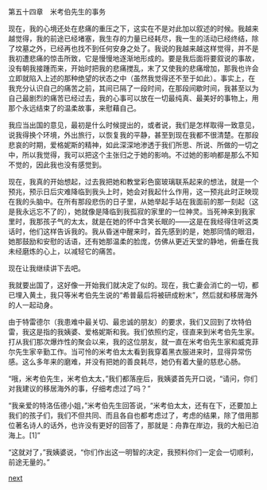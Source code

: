 
第五十四章　米考伯先生的事务

现在，我的心境还处在悲痛的重压之下，这实在不是对此加以叙述的时候。我越来越觉得，我的前途已经堵塞，我生存的力量已经耗尽，我一生的活动已经终结，除了坟墓之外，已经再也找不到任何安身之处了。我说的我越来越这样觉得，并不是我初遭悲痛的惊击所致，它是慢慢地逐渐地形成的。要是我后面将要叙说的事故，没有朝我接踵而来，开始时把我的悲痛搅乱，末了又使我的悲痛增加，那我也许会立即就陷入上述的那种绝望的状态之中（虽然我觉得还不至于如此）。事实上，在我充分认识自己的痛苦之前，其间已隔了一段时间，在那段间歇时间，我甚至以为自己最剧烈的痛苦已经过去，我的心事可以放在一切最纯真、最美好的事物上，用那个永远结束了的温柔故事，来慰藉自己。

我应当出国的意见，最初是什么时候提出的，或者说，我们是怎样取得一致意见，说我得换个环境，外出旅行，以恢复我的平静，甚至到现在我都不很清楚。在那段悲哀的时期，爱格妮斯的精神，如此深深地渗透于我们所思、所说、所做的一切之中，所以我觉得，我可以把这个主张归之于她的影响。不过她的影响都是那么不知不觉的，因此我也没有感觉到。

现在，我真的开始想起，过去我把她和教堂彩色窗玻璃联系起来的想法，就是一个预兆，预示日后灾难降临到我头上时，她会对我起什么作用，这一预兆此时正映现在我的头脑中。在所有那段悲伤的日子里，从她举起手站在我面前的那一刻起（这是我永远忘不了的），她就像是降临到我孤寂的家里的一位神灵。当死神来到我家里时，我那孩子气的太太，就是在她的怀中含笑长眠的——这是在我经得住听这类话时，他们这样告诉我的。我从昏迷中醒来时，首先感到的是，她那同情的眼泪，她那鼓励和安慰的话语，还有她那温柔的脸庞，仿佛从更近天堂的静地，俯垂在我未经磨炼的心上，以减轻它的痛苦。

现在让我继续讲下去吧。

我就要出国了，这好像一开始我们就决定了似的。现在，我亡妻会消亡的一切，都已埋入黄土，我只等米考伯先生说的“希普最后将被研成粉末”，然后就和移居海外的人一起动身。

由于特雷德尔（我患难中最关切、最忠诚的朋友）的要求，我们又回到了坎特伯雷，我这是指的我姨婆、爱格妮斯和我。我们依照约定，径直来到米考伯先生家。打从我们那次爆炸性的聚会以来，我的这位朋友，就一直在米考伯先生家和威克菲尔先生家辛勤工作。当可怜的米考伯太太看到我穿着黑衣服进来时，显得异常伤感。这么多年来的磨难，并没有把她的善良耗尽，她仍有着大量的慈悲心肠。

“哦，米考伯先生，米考伯太太，”我们都落座后，我姨婆首先开口说，“请问，你们对我建议的移居海外的事，仔细考虑过了吗？”

“我亲爱的特洛伍德小姐，”米考伯先生回答说，“米考伯太太，还有在下，还要加上我们的孩子们，我们不但共同、而且各自也都考虑过了，考虑的结果，除了借用那位著名诗人的话外，也许没有更好的回答了，那就是：舟靠在岸边，我的大船已泊海上。[1]”

“这就对了，”我姨婆说，“你们作出这一明智的决定，我预料你们一定会一切顺利，前途无量的。”

[next](page683.md)
